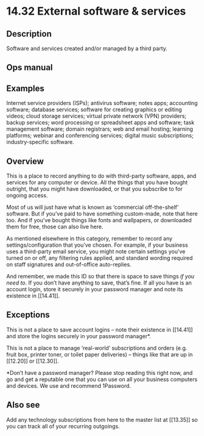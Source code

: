 # 14.32 External software & services

## Description

Software and services created and/or managed by a third party.

## Ops manual

## Examples

Internet service providers (ISPs); antivirus software; notes apps; accounting software; database services; software for creating graphics or editing videos; cloud storage services; virtual private network (VPN) providers; backup services; word processing or spreadsheet apps and software; task management software; domain registrars; web and email hosting; learning platforms; webinar and conferencing services; digital music subscriptions; industry-specific software.

## Overview

This is a place to record anything to do with third-party software, apps, and services for any computer or device. All the things that you have bought outright, that you might have downloaded, or that you subscribe to for ongoing access.

Most of us will just have what is known as ‘commercial off-the-shelf’ software. But if you’ve paid to have something custom-made, note that here too. And if you’ve bought things like fonts and wallpapers, or downloaded them for free, those can also live here.

As mentioned elsewhere in this category, remember to record any settings/configuration that you’ve chosen. For example, if your business uses a third-party email service, you might note certain settings you’ve turned on or off, any filtering rules applied, and standard wording required on staff signatures and out-of-office auto-replies.

And remember, we made this ID so that there is space to save things _if you need to_. If you don’t have anything to save, that’s fine. If all you have is an account login, store it securely in your password manager and note its existence in [[14.41]].

## Exceptions

This is not a place to save account logins – note their existence in [[14.41]] and store the logins securely in your password manager\*.

This is not a place to manage ‘real-world’ subscriptions and orders (e.g. fruit box, printer toner, or toilet paper deliveries) – things like that are up in [[12.20]] or [[12.30]].

\*Don’t have a password manager? Please stop reading this right now, and go and get a reputable one that you can use on all your business computers and devices. We use and recommend 1Password.

## Also see

Add any technology subscriptions from here to the master list at [[13.35]] so you can track all of your recurring outgoings.


